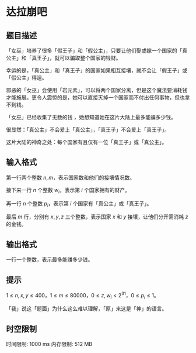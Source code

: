 # 达拉崩吧

## 题目描述

「女巫」培养了很多「假王子」和「假公主」，只要让他们娶或嫁一个国家的「真公主」和「真王子」，就可以骗取整个国家的钱财。

幸运的是，「真公主」和「真王子」的国家如果相互接壤，就不会让「假王子」或「假公主」得逞。

邪恶的「女巫」会使用「岩元素」，可以将两个国家分离，但是这个魔法要消耗钱才能施展。更令人震惊的是，她可以直接灭掉一个国家而不付出任何事物，但也拿不到钱。

「女巫」已经收集了无数的钱 ，她想知道她在这片大陆上最多能骗多少钱。

很显然：「真公主」不会爱上「真公主」，「真王子」不会爱上「真王子」。

这片大陆的神奇之处：每个国家有且仅有一位「真王子」或「真公主」。

## 输入格式

第一行两个整数 $n,m$，表示国家数和他们的接壤情况数。

接下来一行 $n$ 个整数 $w_i$，表示第 $i$ 个国家拥有的财产。

再一行 $n$ 个整数 $p_i$，表示第 $i$ 个国家有「真公主」或「真王子」。

最后 $m$ 行，分别有 $x,y,z$ 三个整数，表示国家 $x$ 和 $y$ 接壤，让他们分开需消耗 $z$ 的金钱。

## 输出格式

一行一个整数，表示最多能赚多少钱。

## 提示

$1 \leq n,x,y \leq 400$，$1 \leq m \leq 80000$，$0 \leq z,w_i \lt 2^{31}$，$0 \leq p_i \leq1$。

「我」说这「题面」为什么这么难以理解，「原」来这是「神」的语言。

## 时空限制

时间限制: 1000 ms
内存限制: 512 MB
